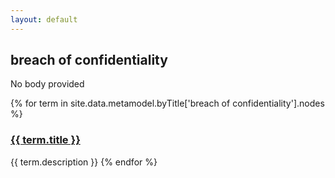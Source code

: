 ```yaml
---
layout: default
---
```

<style>
.initial-content {
  padding-left:5%;
  padding-right:25px;
}
</style>

## breach of confidentiality

No body provided

{% for term in site.data.metamodel.byTitle['breach of confidentiality'].nodes %}
### <a href='/_pages/embed?t={{ term.title }}'>{{ term.title }}</a>

{{ term.description }}
{% endfor %}
